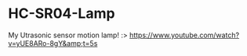 # HC-SR04-Lamp
My Utrasonic sensor motion lamp! :> https://www.youtube.com/watch?v=yUE8ARo-8gY&amp;t=5s
